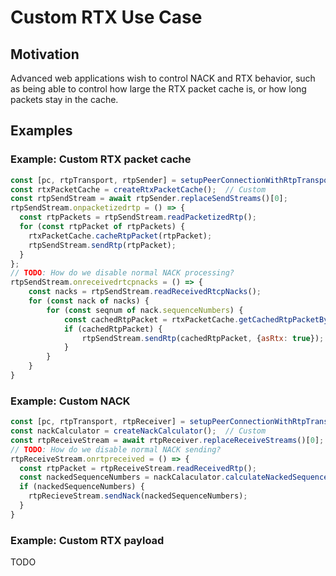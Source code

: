 # Custom RTX Use Case

## Motivation

Advanced web applications wish to control NACK and RTX behavior, such as being able to control how large the RTX packet cache is, or how long packets stay in the cache.

## Examples

### Example: Custom RTX packet cache

```javascript
const [pc, rtpTransport, rtpSender] = setupPeerConnectionWithRtpTransport();  // Custom
const rtxPacketCache = createRtxPacketCache();  // Custom
const rtpSendStream = await rtpSender.replaceSendStreams()[0];
rtpSendStream.onpacketizedrtp = () => {
  const rtpPackets = rtpSendStream.readPacketizedRtp();
  for (const rtpPacket of rtpPackets) {
    rtxPacketCache.cacheRtpPacket(rtpPacket);
    rtpSendStream.sendRtp(rtpPacket);
  }
};
// TODO: How do we disable normal NACK processing?  
rtpSendStream.onreceivedrtcpnacks = () => {
    const nacks = rtpSendStream.readReceivedRtcpNacks();
    for (const nack of nacks) {
        for (const seqnum of nack.sequenceNumbers) {
            const cachedRtpPacket = rtxPacketCache.getCachedRtpPacketBySequenceNumber(seqnum);
            if (cachedRtpPacket) {
                rtpSendStream.sendRtp(cachedRtpPacket, {asRtx: true});
            }
        }
    }
}
```

### Example: Custom NACK

```javascript
const [pc, rtpTransport, rtpReceiver] = setupPeerConnectionWithRtpTransport();  // Custom
const nackCalculator = createNackCalculator();  // Custom
const rtpReceiveStream = await rtpReceiver.replaceReceiveStreams()[0];
// TODO: How do we disable normal NACK sending?
rtpReceiveStream.onrtpreceived = () => {
  const rtpPacket = rtpReceiveStream.readReceivedRtp();
  const nackedSequenceNumbers = nackCalaculator.calculateNackedSequenceNumbers(rtpPacket);
  if (nackedSequenceNumbers) {
    rtpRecieveStream.sendNack(nackedSequenceNumbers);
  }
}
```

### Example: Custom RTX payload

TODO